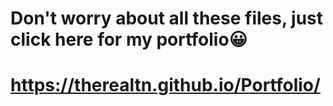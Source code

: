 # Don't worry about all these files, just click here for my portfolio😀
# https://therealtn.github.io/Portfolio/
